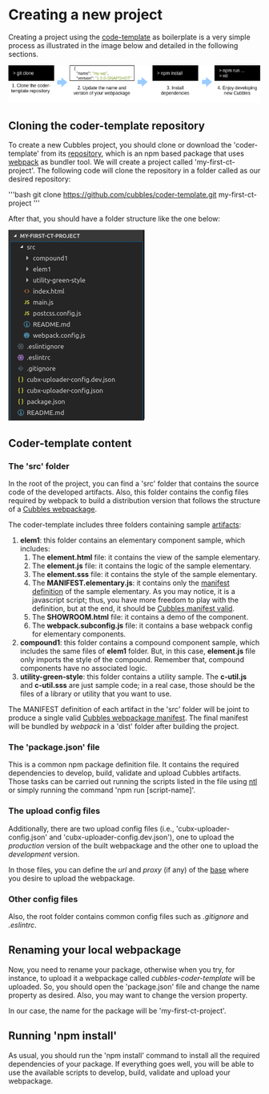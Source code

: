 # Creating a new project

Creating a project using the [code-template](https://github.com/cubbles/coder-template) as boilerplate is a very simple process as illustrated in the image below and detailed in the following sections.

![Steps to create a Cubbles project using the coder-template](../.gitbook/assets/cubbles-with-coder-template.png)

## Cloning the coder-template repository

To create a new Cubbles project, you should clone or download the 'coder-template' from its [repository](https://github.com/cubbles/coder-template), which is an npm based package that uses [webpack](https://webpack.js.org/) as bundler tool. We will create a project called 'my-first-ct-project'. The following code will clone the repository in a folder called as our desired repository:

'''bash
git clone https://github.com/cubbles/coder-template.git my-first-ct-project
'''

After that, you should have a folder structure like the one below:

![coder-template folder structure](../.gitbook/assets/coder-template-folder-structure.png)

## Coder-template content

### The 'src' folder

In the root of the project, you can find a 'src' folder that contains the source code of the developed artifacts. Also, this folder contains the config files required by webpack to build a distribution version that follows the structure of a [Cubbles webpackage](../terms-and-concepts/webpackage.md).

The coder-template includes three folders containing sample [artifacts](https://cubbles.gitbook.io/docs/v/coder-template-doc/terms-and-concepts/artifacts):

1. **elem1**: this folder contains an elementary component sample, which includes:
   1. The **element.html** file: it contains the view of the sample elementary.
   2. The **element.js** file: it contains the logic of the sample elementary.
   3. The **element.sss** file: it contains the style of the sample elementary.
   4. The **MANIFEST.elementary.js**: it contains only the [manifest definition](../terms-and-concepts/artifacts.md#artifact-definition) of the sample elementary. As you may notice, it is a javascript script; thus, you have more freedom to play with the definition, but at the end, it should be [Cubbles manifest valid](../terms-and-concepts/artifacts.md#artifact-definition).
   5. The **SHOWROOM.html** file: it contains a demo of the component.
   6. The **webpack.subconfig.js** file: it contains a base webpack config for elementary components.
2. **compound1**: this folder contains a compound component sample, which includes the same files of **elem1** folder. But, in this case, **element.js** file only imports the style of the compound. Remember that, compound components have no associated logic.
3. **utility-green-style**: this folder contains a utility sample. The **c-util.js** and **c-util.sss** are just sample code; in a real case, those should be the files of a library or utility that you want to use.

The MANIFEST definition of each artifact in the 'src' folder will be joint to produce a single valid [Cubbles webpackage manifest](http://cubbles.github.io/cubx-webpackage-document-api/schema-explorer.html?schemaPath=master/lib/jsonSchema/manifestWebpackage-10.0.0.schema.json). The final manifest will be bundled by *webpack* in a 'dist' folder after building the project.

### The 'package.json' file

This is a common npm package definition file. It contains the required dependencies to develop, build, validate and upload Cubbles artifacts. Those tasks can be carried out running the scripts listed in the file using [ntl](https://www.npmjs.com/package/ntl) or simply running the command 'npm run [script-name]'.

### The upload config files

Additionally, there are two upload config files (i.e., 'cubx-uploader-config.json' and 'cubx-uploader-config.dev.json'), one to upload the *production* version of the built webpackage and the other one to upload the *development* version.

In those files, you can define the *url* and *proxy* (if any) of the [base](../terms-and-concepts/base.md) where you desire to upload the webpackage.

### Other config files

Also, the root folder contains common config files such as *.gitignore* and *.eslintrc*.

## Renaming your local webpackage

Now, you need to rename your package, otherwise when you try, for instance, to upload it a webpackage called *cubbles-coder-template* will be uploaded. So, you should open the 'package.json' file and change the name property as desired. Also, you may want to change the version property.

In our case, the name for the package will be 'my-first-ct-project'.

## Running 'npm install'

As usual, you should run the 'npm install' command to install all the required dependencies of your package. If everything goes well, you will be able to use the available scripts to develop, build, validate and upload your webpackage.